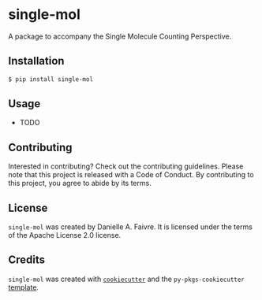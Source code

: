 # single-mol

A package to accompany the Single Molecule Counting Perspective.

## Installation

```bash
$ pip install single-mol
```

## Usage

- TODO

## Contributing

Interested in contributing? Check out the contributing guidelines. Please note that this project is released with a Code of Conduct. By contributing to this project, you agree to abide by its terms.

## License

`single-mol` was created by Danielle A. Faivre. It is licensed under the terms of the Apache License 2.0 license.

## Credits

`single-mol` was created with [`cookiecutter`](https://cookiecutter.readthedocs.io/en/latest/) and the `py-pkgs-cookiecutter` [template](https://github.com/py-pkgs/py-pkgs-cookiecutter).
